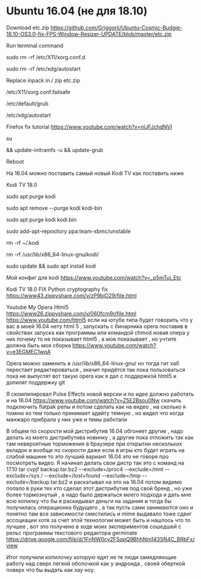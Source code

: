 # Ubuntu 16.04 (не для 18.10)

Download etc.zip https://github.com/Griggorii/Ubuntu-Cosmic-Budgie-18.10-OS3.0-fix-FPS-Window-Resizer-UPDATE/blob/master/etc.zip

Run terminal command

sudo rm -rf /etc/X11/xorg.conf.d

sudo rm -rf /etc/xdg/autostart

Replace inpack in / zip etc.zip  

/etc/X11/xorg.conf.failsafe

/etc/default/grub

/etc/xdg/autostart

Firefox fix tutorial https://www.youtube.com/watch?v=nlJFJchdNVI

su

&& update-initramfs -u && update-grub

Reboot

На 16.04 можно поставить самый новый Kodi TV как поставить ниже

Kodi TV 18.0 

sudo apt purge kodi

sudo apt remove --purge kodi kodi-bin

sudo apt purge kodi kodi.bin

sudo add-apt-repository ppa:team-xbmc/unstable

rm -rf ~/.kodi

rm -rf /usr/lib/x86_64-linux-gnu/kodi/

sudo update && sudo apt install kodi

Мой конфиг для kodi https://www.youtube.com/watch?v=_p5mTuj_Etc 

Kodi TV 18.0 FIX Python cryptography fix https://www43.zippyshare.com/v/zP9bjO29/file.html

Youtube My Opera Html5 https://www26.zippyshare.com/v/060fcm9r/file.html https://www.youtube.com/html5 если на ютубе типа будет говорить что у вас в моей 16.04 нету html 5 , запускать с бинарника opera поставив в свойствах запуска как программы или командой chmod новая опера у них почему то не показывает html5 , а моя показывает , но учтите должна быть моя сборка https://www.youtube.com/watch?v=e3EGMEC1wqA

Opera можно заменить в /usr/lib/x86_64-linux-gnu/ но тогда гит хаб перестает редактироваться , значит придётся так пока пользоваться пока не выпустят вот такую opera как я дал с поддержкой html5 и допилят поддержку git

Я скомпилировал Pulse Effects новой версии и по идее должно работать и на 16.04 https://www.youtube.com/watch?v=Z5E2Bsou0Nw скачать подключить flatpak репы и потом сделать как на видео , на сколько я помню из тем только принимает адвйту темную , но видел что когда манжаро прибрала у них уже и темы работали

В общем по скорости мой дистрибутив 16.04 обгоняет другие , надо делать из моего дистрибутива новинку , а другие пока отложить так как там невероятные торможения в браузере при открытии нескольких вкладок и вообще по скорости даже если в игры кто будет играть на слабой машине то это лучший вариант 16.04 это не говоря про посмотреть видео.
Я начинал делать свои дистр так это с команд на 17.10 tar cvpjf backup.tar.bz2 --exclude=/proc4 --exclude=/mnt --exclude=/sys / --exclude=/lost+found --exclude=/tmp --exclude=/backup.tar.bz2 и раскатывал на это на 16.04 потом видимо попало в руки тех кто сделал этот дистрибутив под свой бренд , но уже более тормознутый , а надо было держаться моего подхода и дать мне всю копилку что бы я раскидывал деньги на задания и тогда бы получилась операционка будущего , а так пусть сами занимаются оно и понятно там все зависимости сместились и mime выдавало тоже сдвиг ассоциации хотя за счет этой технологии может быть и нашлось что то лучшее , вот это получено в ходе моих экспериментов сошедшей с рельс программы текстового редактора germinate https://drive.google.com/file/d/1FnNW0cy2FSqpQ9BhhNm143SN4C_BRbFx/view

Итог получили копилочку которую едят не те люди замедляющие работу над сверх легкой оболочкой как у андроида , своей оберткой поверх что бы выдать как хау ноу.
